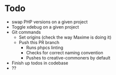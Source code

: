 # Todo

- swap PHP versions on a given project
- Toggle xdebug on a given project
- Git commands
  - Set origins (check the way Maxime is doing it)
  - Push this PR branch
    - Runs phpcs linting
    - Checks for correct naming convention
    - Pushes to creative-commoners by default
- Finish up todos in codebase
- ??
